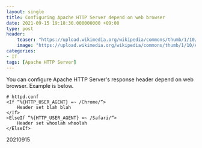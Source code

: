 ```yaml
---
layout: single
title: Configuring Apache HTTP Server depend on web browser
date: 2021-09-15 19:18:30.000000000 +09:00
type: post
header:
    teaser: "https://upload.wikimedia.org/wikipedia/commons/thumb/1/10/Apache_HTTP_server_logo_%282019-present%29.svg/1200px-Apache_HTTP_server_logo_%282019-present%29.svg.png"
    image: "https://upload.wikimedia.org/wikipedia/commons/thumb/1/10/Apache_HTTP_server_logo_%282019-present%29.svg/1200px-Apache_HTTP_server_logo_%282019-present%29.svg.png"
categories:
- IT
tags: [Apache HTTP Server]
---
```


You can configure Apache HTTP Server's response header depend on web browser. Example is below.

```
# httpd.conf
<If “%{HTTP_USER_AGENT} =~ /Chrome/“>
    Header set blah blah
</If>
<ElseIf “%{HTTP_USER_AGENT} =~ /Safari/“>
    Header set whoolah whoolah 
</ElseIf>
```

20210915
